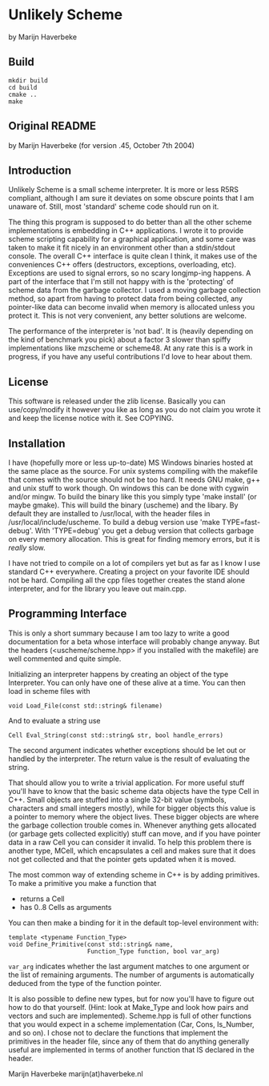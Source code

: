 # Unlikely Scheme

by Marijn Haverbeke

## Build
```
mkdir build
cd build
cmake ..
make
```

## Original README

by Marijn Haverbeke (for version .45, October 7th 2004)

## Introduction

Unlikely Scheme is a small scheme interpreter. It is more or less R5RS
compliant, although I am sure it deviates on some obscure points that
I am unaware of. Still, most 'standard' scheme code should run on it.

The thing this program is supposed to do better than all the other
scheme implementations is embedding in C++ applications. I wrote it to
provide scheme scripting capability for a graphical application, and
some care was taken to make it fit nicely in an environment other than
a stdin/stdout console. The overall C++ interface is quite clean I
think, it makes use of the conveniences C++ offers (destructors,
exceptions, overloading, etc). Exceptions are used to signal errors,
so no scary longjmp-ing happens. A part of the interface that I'm
still not happy with is the 'protecting' of scheme data from the
garbage collector. I used a moving garbage collection method, so apart
from having to protect data from being collected, any pointer-like
data can become invalid when memory is allocated unless you protect
it. This is not very convenient, any better solutions are welcome.

The performance of the interpreter is 'not bad'. It is (heavily
depending on the kind of benchmark you pick) about a factor 3 slower
than spiffy implementations like mzscheme or scheme48. At any rate
this is a work in progress, if you have any useful contributions I'd
love to hear about them.

## License

This software is released under the zlib license. Basically you can
use/copy/modify it however you like as long as you do not claim you
wrote it and keep the license notice with it. See COPYING.

## Installation

I have (hopefully more or less up-to-date) MS Windows binaries hosted
at the same place as the source. For unix systems compiling with the
makefile that comes with the source should not be too hard. It needs
GNU make, g++ and unix stuff to work though. On windows this can be
done with cygwin and/or mingw. To build the binary like this you
simply type 'make install' (or maybe gmake). This will build the
binary (uscheme) and the libary. By default they are installed to
/usr/local, with the header files in /usr/local/include/uscheme. To
build a debug version use 'make TYPE=fast-debug'. With 'TYPE=debug'
you get a debug version that collects garbage on every memory
allocation. This is great for finding memory errors, but it is
_really_ slow.

I have not tried to compile on a lot of compilers yet but as far as I
know I use standard C++ everywhere. Creating a project on your
favorite IDE should not be hard. Compiling all the cpp files together
creates the stand alone interpreter, and for the library you leave out
main.cpp.

## Programming Interface

This is only a short summary because I am too lazy to write a good
documentation for a beta whose interface will probably change anyway.
But the headers (<uscheme/scheme.hpp> if you installed with the
makefile) are well commented and quite simple.

Initializing an interpreter happens by creating an object of the type
Interpreter. You can only have one of these alive at a time. You can
then load in scheme files with
```
void Load_File(const std::string& filename)
```
And to evaluate a string use
```
Cell Eval_String(const std::string& str, bool handle_errors)
```
The second argument indicates whether exceptions should be let out or
handled by the interpreter. The return value is the result of
evaluating the string.

That should allow you to write a trivial application. For more useful
stuff you'll have to know that the basic scheme data objects have the
type Cell in C++. Small objects are stuffed into a single 32-bit value
(symbols, characters and small integers mostly), while for bigger
objects this value is a pointer to memory where the object lives.
These bigger objects are where the garbage collection trouble comes
in. Whenever anything gets allocated (or garbage gets collected
explicitly) stuff can move, and if you have pointer data in a raw Cell
you can consider it invalid. To help this problem there is another
type, MCell, which encapsulates a cell and makes sure that it does not
get collected and that the pointer gets updated when it is moved.

The most common way of extending scheme in C++ is by adding
primitives. To make a primitive you make a function that
* returns a Cell
* has 0..8 Cells as arguments

You can then make a binding for it in the default top-level
environment with:
```
template <typename Function_Type>
void Define_Primitive(const std::string& name,
                      Function_Type function, bool var_arg)
```
`var_arg` indicates whether the last argument matches to one argument or
the list of remaining arguments. The number of arguments is
automatically deduced from the type of the function pointer.

It is also possible to define new types, but for now you'll have to
figure out how to do that yourself. (Hint: look at Make_Type and look
how pairs and vectors and such are implemented). Scheme.hpp is full of
other functions that you would expect in a scheme implementation (Car,
Cons, Is_Number, and so on). I chose not to declare the functions that
implement the primitives in the header file, since any of them that do
anything generally useful are implemented in terms of another function
that IS declared in the header.

Marijn Haverbeke
marijn(at)haverbeke.nl
